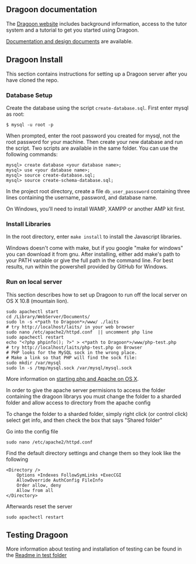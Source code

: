## Dragoon documentation ##

The [Dragoon website](http://dragoon.asu.edu) includes
background information, access to the tutor system and a
tutorial to get you started using Dragoon.

[Documentation and design documents](documentation/README.md) are
available.

## Dragoon Install ##

This section contains instructions for setting up a Dragoon server after you have cloned the repo.

### Database Setup ###

Create the database using the script `create-database.sql`.  First enter mysql as root:

    $ mysql -u root -p
When prompted, enter the root password you created for mysql, not the root password for your machine.  Then create your new database and run the script. Two scripts are available in the same folder.  You can use the following commands:

    mysql> create database <your database name>;
    mysql> use <your database name>;
    mysql> source create-database.sql;
	mysql> source create-schema-database.sql;

In the project root directory, create a file `db_user_passsword`
containing three lines containing the username, password, and 
database name.

On Windows, you'll need to install WAMP, XAMPP or another AMP kit first.

### Install Libraries ###

In the root directory, enter `make install` to install the Javascript
libraries.

Windows doesn't come with make, but if you google "make for windows" you can download it from gnu.  After installing, either add make's path to your PATH variable or give the full path in the command line.  For best results, run within the powershell provided by GitHub for Windows.

### Run on local server ###

This section describes how to set up Dragoon to run off the 
local server on OS X 10.8 (mountain lion).

    sudo apachectl start
    cd /Library/WebServer/Documents/
    sudo ln -s <*path to Dragoon*>/www/ ./laits 
    # try http://localhost/laits/ in your web browser
    sudo nano /etc/apache2/httpd.conf  || uncomment php line
    sudo apachectl restart
    echo "<?php phpinfo(); ?>" > <*path to Dragoon*>/www/php-test.php 
    # try http://localhost/laits/php-test.php on Browser
	# PHP looks for the MySQL sock in the wrong place.
	# Make a link so that PHP will find the sock file:
	sudo mkdir /var/mysql
	sudo ln -s /tmp/mysql.sock /var/mysql/mysql.sock

More information on [starting php and Apache on OS X](http://akrabat.com/computing/setting-up-php-mysql-on-os-x-10-8-mountain-lion).

In order to give the apache server permisions to access the folder containing the dragoon librarys you must change the folder to a sharded folder and allow access to directory from the apache config

To change the folder to a sharded folder, simply right click (or control click) select get info, and then check the box that says "Shared folder"

Go into the config file

    sudo nano /etc/apache2/httpd.conf
    
Find the default directory settings and change them so they look like the following

    <Directory />
        Options +Indexes FollowSymLinks +ExecCGI
        AllowOverride AuthConfig FileInfo
        Order allow, deny
        Allow from all
    </Directory>
    
Afterwards reset the server

    sudo apachectl restart

## Testing Dragoon ##

More information about testing and installation of testing can be found in the [Readme in test folder](tests/README.md)

